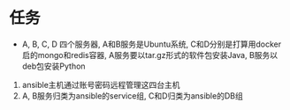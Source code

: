 # 任务

* A, B, C, D 四个服务器, A和B服务是Ubuntu系统, C和D分别是打算用docker启的mongo和redis容器, A服务要以tar.gz形式的软件包安装Java, B服务以deb包安装Python

1) ansible主机通过账号密码远程管理这四台主机
2) A, B服务归类为ansible的service组, C和D归类为ansible的DB组
